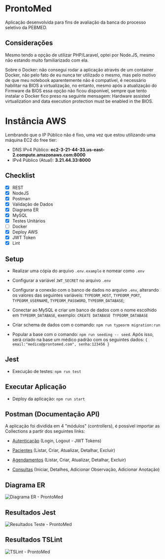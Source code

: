 # ProntoMed

Aplicação desenvolvida para fins de avaliação da banca do processo seletivo da PEBMED.

## Considerações

Mesmo tendo a opção de utilizar PHP/Laravel, optei por Node.JS, mesmo não estando muito familiarizado com ela.

Sobre o Docker: não consegui rodar a aplicação através de um container Docker, não pelo fato de eu nunca ter utilizado o mesmo, mas pelo motivo de que meu notebook aparentemente não é compatível, é necessário habilitar na BIOS a virtualização, no entanto, mesmo após a atualização do Firmware da BIOS essa opção não ficou disponível, sempre que tento instalar o Docker fico preso na seguinte mensagem: Hardware assisted virtualization and data execution protection must be enabled in the BIOS.

# Instância AWS

Lembrando que o IP Público não é fixo, uma vez que estou utilizando uma máquina EC2 do free tier:

- DNS IPv4 Público: **ec2-3-21-44-33.us-east-2.compute.amazonaws.com:8000**
- IPv4 Público (Atual): **3.21.44.33:8000**


## Checklist 

- [x] REST
- [x] NodeJS
- [x] Postman
- [x] Validação de Dados
- [x] Diagrama ER
- [x] MySQL
- [x] Testes Unitários
- [ ] Docker
- [x] Deploy AWS
- [x] JWT Token
- [x] Lint

## Setup

- Realizar uma cópia do arquivo `.env.example` e nomear como `.env`

- Configurar a variável `JWT_SECRET` no arquivo `.env`

- Configurar a conexão com o banco de dados no arquivo `.env`, alterando os valores das seguintes variáveis: `TYPEORM_HOST`, `TYPEORM_PORT`, `TYPEORM_USERNAME`, `TYPEORM_PASSWORD`, `TYPEORM_DATABASE`;

- Conectar ao MySQL e criar um banco de dados com o nome escolhido em `TYPEORM_DATABASE`, exemplo: `CREATE DATABASE TYPEORM_DATABASE`

- Criar schema de dados com o comando: `npm run typeorm migration:run`

- Popular a base com o comando: `npm run seeding -- seed`. Após isso, será criado na base um médico padrão com os seguintes dados: `{ email:"medico@prontomed.com", senha:123456 }`

## Jest

- Execução de testes: `npm run test`

## Executar Aplicação

- Deploy da aplicação: `npm run start`

## Postman (Documentação API)

A aplicação foi dividida em 4 "módulos" (controllers), é possível importar as Collections a partir dos seguintes links:

- [Autenticação](https://app.getpostman.com/run-collection/028226daa69df86ca430#?env%5BDevelopment%5D=W3sia2V5IjoiU0VSVkVSX1BPUlQiLCJ2YWx1ZSI6IjgwMDAiLCJlbmFibGVkIjp0cnVlfSx7ImtleSI6IlNFUlZFUl9BRERSRVNTIiwidmFsdWUiOiJsb2NhbGhvc3QiLCJlbmFibGVkIjp0cnVlfV0=) (Login, Logout - JWT Tokens)

- [Pacientes](https://app.getpostman.com/run-collection/e48409bcc452ad1eb9c7#?env%5BDevelopment%5D=W3sia2V5IjoiU0VSVkVSX1BPUlQiLCJ2YWx1ZSI6IjgwMDAiLCJlbmFibGVkIjp0cnVlfSx7ImtleSI6IlNFUlZFUl9BRERSRVNTIiwidmFsdWUiOiJsb2NhbGhvc3QiLCJlbmFibGVkIjp0cnVlfV0=) (Listar, Criar, Atualizar, Detalhar, Excluir)

- [Agendamentos](https://app.getpostman.com/run-collection/e741d4d2cfb56c07faab#?env%5BDevelopment%5D=W3sia2V5IjoiU0VSVkVSX1BPUlQiLCJ2YWx1ZSI6IjgwMDAiLCJlbmFibGVkIjp0cnVlfSx7ImtleSI6IlNFUlZFUl9BRERSRVNTIiwidmFsdWUiOiJsb2NhbGhvc3QiLCJlbmFibGVkIjp0cnVlfV0=) (Listar, Criar, Atualizar, Detalhar, Excluir)

- [Consultas](https://app.getpostman.com/run-collection/b7983df610294e2be1b6#?env%5BDevelopment%5D=W3sia2V5IjoiU0VSVkVSX1BPUlQiLCJ2YWx1ZSI6IjgwMDAiLCJlbmFibGVkIjp0cnVlfSx7ImtleSI6IlNFUlZFUl9BRERSRVNTIiwidmFsdWUiOiJsb2NhbGhvc3QiLCJlbmFibGVkIjp0cnVlfV0=) (Iniciar, Detalhes, Adicionar Observação, Adicionar Anotação)

## Diagrama ER

![Diagrama ER - ProntoMed](https://user-images.githubusercontent.com/7808139/110196394-f4718400-7e22-11eb-83cd-5793edaa7bee.png)

## Resultados Jest

![Resultados Teste - ProntoMed](https://user-images.githubusercontent.com/7808139/110196390-f3405700-7e22-11eb-8da3-379fed3022a2.png)

## Resultados TSLint

![TSLint - ProntoMed](https://user-images.githubusercontent.com/7808139/110196392-f3d8ed80-7e22-11eb-8168-969fa7087b89.png)
